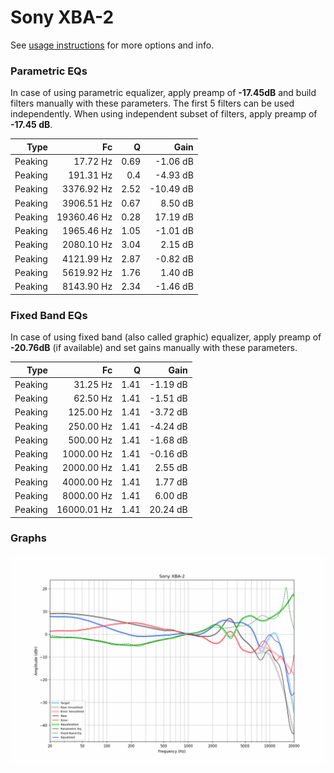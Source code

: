 # Sony XBA-2
See [usage instructions](https://github.com/jaakkopasanen/AutoEq#usage) for more options and info.

### Parametric EQs
In case of using parametric equalizer, apply preamp of **-17.45dB** and build filters manually
with these parameters. The first 5 filters can be used independently.
When using independent subset of filters, apply preamp of **-17.45 dB**.

| Type    | Fc          |    Q | Gain      |
|--------:|------------:|-----:|----------:|
| Peaking | 17.72 Hz    | 0.69 | -1.06 dB  |
| Peaking | 191.31 Hz   | 0.4  | -4.93 dB  |
| Peaking | 3376.92 Hz  | 2.52 | -10.49 dB |
| Peaking | 3906.51 Hz  | 0.67 | 8.50 dB   |
| Peaking | 19360.46 Hz | 0.28 | 17.19 dB  |
| Peaking | 1965.46 Hz  | 1.05 | -1.01 dB  |
| Peaking | 2080.10 Hz  | 3.04 | 2.15 dB   |
| Peaking | 4121.99 Hz  | 2.87 | -0.82 dB  |
| Peaking | 5619.92 Hz  | 1.76 | 1.40 dB   |
| Peaking | 8143.90 Hz  | 2.34 | -1.46 dB  |

### Fixed Band EQs
In case of using fixed band (also called graphic) equalizer, apply preamp of **-20.76dB**
(if available) and set gains manually with these parameters.

| Type    | Fc          |    Q | Gain     |
|--------:|------------:|-----:|---------:|
| Peaking | 31.25 Hz    | 1.41 | -1.19 dB |
| Peaking | 62.50 Hz    | 1.41 | -1.51 dB |
| Peaking | 125.00 Hz   | 1.41 | -3.72 dB |
| Peaking | 250.00 Hz   | 1.41 | -4.24 dB |
| Peaking | 500.00 Hz   | 1.41 | -1.68 dB |
| Peaking | 1000.00 Hz  | 1.41 | -0.16 dB |
| Peaking | 2000.00 Hz  | 1.41 | 2.55 dB  |
| Peaking | 4000.00 Hz  | 1.41 | 1.77 dB  |
| Peaking | 8000.00 Hz  | 1.41 | 6.00 dB  |
| Peaking | 16000.01 Hz | 1.41 | 20.24 dB |

### Graphs
![](./Sony%20XBA-2.png)